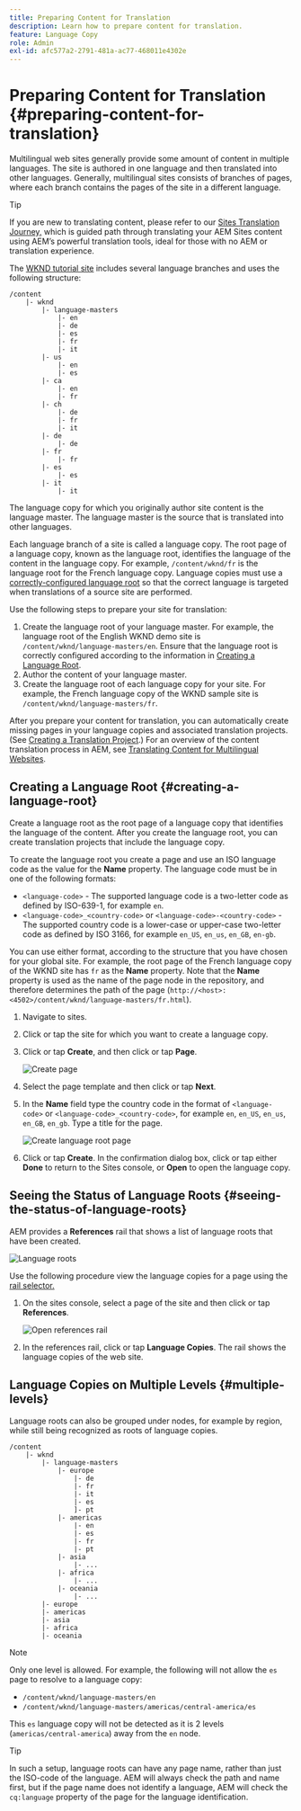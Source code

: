```yaml
---
title: Preparing Content for Translation
description: Learn how to prepare content for translation.
feature: Language Copy
role: Admin
exl-id: afc577a2-2791-481a-ac77-468011e4302e
---
```

# Preparing Content for Translation {#preparing-content-for-translation}

Multilingual web sites generally provide some amount of content in multiple languages. The site is authored in one language and then translated into other languages. Generally, multilingual sites consists of branches of pages, where each branch contains the pages of the site in a different language.

>[!TIP]
>
>If you are new to translating content, please refer to our [Sites Translation Journey,](/help/journey-sites/translation/overview.md) which is guided path through translating your AEM Sites content using AEM’s powerful translation tools, ideal for those with no AEM or translation experience.

The [WKND tutorial site](/help/implementing/developing/introduction/develop-wknd-tutorial.md) includes several language branches and uses the following structure:

```text
/content
    |- wknd
        |- language-masters
            |- en
            |- de
            |- es
            |- fr
            |- it
        |- us
            |- en
            |- es
        |- ca
            |- en
            |- fr
        |- ch
            |- de
            |- fr
            |- it
        |- de
            |- de
        |- fr
            |- fr
        |- es
            |- es
        |- it
            |- it
```

The language copy for which you originally author site content is the language master. The language master is the source that is translated into other languages.

Each language branch of a site is called a language copy. The root page of a language copy, known as the language root, identifies the language of the content in the language copy. For example, `/content/wknd/fr` is the language root for the French language copy. Language copies must use a [correctly-configured language root](preparation.md#creating-a-language-root) so that the correct language is targeted when translations of a source site are performed.

Use the following steps to prepare your site for translation:

1. Create the language root of your language master. For example, the language root of the English WKND demo site is `/content/wknd/language-masters/en`. Ensure that the language root is correctly configured according to the information in [Creating a Language Root](preparation.md#creating-a-language-root).
1. Author the content of your language master.
1. Create the language root of each language copy for your site. For example, the French language copy of the WKND sample site is `/content/wknd/language-masters/fr`.

After you prepare your content for translation, you can automatically create missing pages in your language copies and associated translation projects. (See [Creating a Translation Project](managing-projects.md).) For an overview of the content translation process in AEM, see [Translating Content for Multilingual Websites](overview.md).

## Creating a Language Root {#creating-a-language-root}

Create a language root as the root page of a language copy that identifies the language of the content. After you create the language root, you can create translation projects that include the language copy.

To create the language root you create a page and use an ISO language code as the value for the **Name** property. The language code must be in one of the following formats:

* `<language-code>` - The supported language code is a two-letter code as defined by ISO-639-1, for example `en`.
* `<language-code>_<country-code>` or `<language-code>-<country-code>` - The supported country code is a lower-case or upper-case two-letter code as defined by ISO 3166, for example `en_US`, `en_us`, `en_GB`, `en-gb`.

You can use either format, according to the structure that you have chosen for your global site. For example, the root page of the French language copy of the WKND site has `fr` as the **Name** property. Note that the **Name** property is used as the name of the page node in the repository, and therefore determines the path of the page (`http://<host>:<4502>/content/wknd/language-masters/fr.html`).

1. Navigate to sites.
1. Click or tap the site for which you want to create a language copy.
1. Click or tap **Create**, and then click or tap **Page**.

   ![Create page](../assets/create-page.png)

1. Select the page template and then click or tap **Next**.
1. In the **Name** field type the country code in the format of `<language-code>` or `<language-code>_<country-code>`, for example `en`, `en_US`, `en_us`, `en_GB`, `en_gb`. Type a title for the page.

   ![Create language root page](../assets/create-language-root.png)

1. Click or tap **Create**. In the confirmation dialog box, click or tap either **Done** to return to the Sites console, or **Open** to open the language copy.

## Seeing the Status of Language Roots {#seeing-the-status-of-language-roots}

AEM provides a **References** rail that shows a list of language roots that have been created.

![Language roots](../assets/language-roots.png)

Use the following procedure view the language copies for a page using the [rail selector.](/help/sites-cloud/authoring/getting-started/basic-handling.md#rail-selector)

1. On the sites console, select a page of the site and then click or tap **References**.

   ![Open references rail](../assets/opening-references-rail.png)

1. In the references rail, click or tap **Language Copies**. The rail shows the language copies of the web site.

## Language Copies on Multiple Levels {#multiple-levels}

Language roots can also be grouped under nodes, for example by region, while still being recognized as roots of language copies.

```text
/content
    |- wknd
        |- language-masters
            |- europe
                |- de
                |- fr
                |- it
                |- es
                ]- pt
            |- americas
                |- en
                |- es
                |- fr
                |- pt
            |- asia
                |- ...
            |- africa
                |- ...
            |- oceania
                |- ...
        |- europe
        |- americas
        |- asia
        |- africa
        |- oceania            
```

>[!NOTE]
>
>Only one level is allowed. For example, the following will not allow the `es` page to resolve to a language copy:
>
>* `/content/wknd/language-masters/en`
>* `/content/wknd/language-masters/americas/central-america/es`
>
> This `es` language copy will not be detected as it is 2 levels (`americas/central-america`) away from the `en` node.

>[!TIP]
>
>In such a setup, language roots can have any page name, rather than just the ISO-code of the language. AEM will always check the path and name first, but if the page name does not identify a language, AEM will check the `cq:language` property of the page for the language identification.
